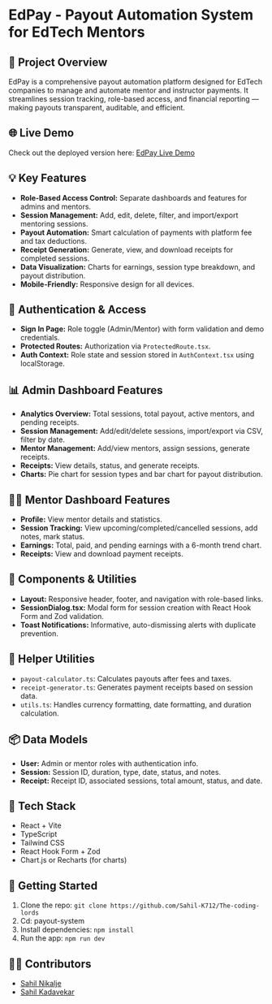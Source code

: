<h1>EdPay - Payout Automation System for EdTech Mentors</h1>

<h2>🚀 Project Overview</h2>
<p>
EdPay is a comprehensive payout automation platform designed for EdTech companies to manage and automate mentor and instructor payments. It streamlines session tracking, role-based access, and financial reporting — making payouts transparent, auditable, and efficient.
</p>

<h2>🌐 Live Demo</h2>
<p>
  Check out the deployed version here: 
  <a href="https://edpay.netlify.app/" target="_blank" rel="noopener noreferrer">
    EdPay Live Demo
  </a>
</p>

<h2>💡 Key Features</h2>

<ul>
  <li><strong>Role-Based Access Control:</strong> Separate dashboards and features for admins and mentors.</li>
  <li><strong>Session Management:</strong> Add, edit, delete, filter, and import/export mentoring sessions.</li>
  <li><strong>Payout Automation:</strong> Smart calculation of payments with platform fee and tax deductions.</li>
  <li><strong>Receipt Generation:</strong> Generate, view, and download receipts for completed sessions.</li>
  <li><strong>Data Visualization:</strong> Charts for earnings, session type breakdown, and payout distribution.</li>
  <li><strong>Mobile-Friendly:</strong> Responsive design for all devices.</li>
</ul>

<h2>🔐 Authentication & Access</h2>

<ul>
  <li><strong>Sign In Page:</strong> Role toggle (Admin/Mentor) with form validation and demo credentials.</li>
  <li><strong>Protected Routes:</strong> Authorization via <code>ProtectedRoute.tsx</code>.</li>
  <li><strong>Auth Context:</strong> Role state and session stored in <code>AuthContext.tsx</code> using localStorage.</li>
</ul>

<h2>📊 Admin Dashboard Features</h2>

<ul>
  <li><strong>Analytics Overview:</strong> Total sessions, total payout, active mentors, and pending receipts.</li>
  <li><strong>Session Management:</strong> Add/edit/delete sessions, import/export via CSV, filter by date.</li>
  <li><strong>Mentor Management:</strong> Add/view mentors, assign sessions, generate receipts.</li>
  <li><strong>Receipts:</strong> View details, status, and generate receipts.</li>
  <li><strong>Charts:</strong> Pie chart for session types and bar chart for payout distribution.</li>
</ul>

<h2>👨‍🏫 Mentor Dashboard Features</h2>

<ul>
  <li><strong>Profile:</strong> View mentor details and statistics.</li>
  <li><strong>Session Tracking:</strong> View upcoming/completed/cancelled sessions, add notes, mark status.</li>
  <li><strong>Earnings:</strong> Total, paid, and pending earnings with a 6-month trend chart.</li>
  <li><strong>Receipts:</strong> View and download payment receipts.</li>
</ul>

<h2>📁 Components & Utilities</h2>

<ul>
  <li><strong>Layout:</strong> Responsive header, footer, and navigation with role-based links.</li>
  <li><strong>SessionDialog.tsx:</strong> Modal form for session creation with React Hook Form and Zod validation.</li>
  <li><strong>Toast Notifications:</strong> Informative, auto-dismissing alerts with duplicate prevention.</li>
</ul>

<h2>🧮 Helper Utilities</h2>

<ul>
  <li><code>payout-calculator.ts</code>: Calculates payouts after fees and taxes.</li>
  <li><code>receipt-generator.ts</code>: Generates payment receipts based on session data.</li>
  <li><code>utils.ts</code>: Handles currency formatting, date formatting, and duration calculation.</li>
</ul>

<h2>📦 Data Models</h2>

<ul>
  <li><strong>User:</strong> Admin or mentor roles with authentication info.</li>
  <li><strong>Session:</strong> Session ID, duration, type, date, status, and notes.</li>
  <li><strong>Receipt:</strong> Receipt ID, associated sessions, total amount, status, and date.</li>
</ul>

<h2>🎯 Tech Stack</h2>

<ul>
  <li>React + Vite</li>
  <li>TypeScript</li>
  <li>Tailwind CSS</li>
  <li>React Hook Form + Zod</li>
  <li>Chart.js or Recharts (for charts)</li>
</ul>

<h2>📌 Getting Started</h2>

<ol>
  <li>Clone the repo: <code>git clone https://github.com/Sahil-K712/The-coding-lords</code></li>
  <li>Cd: payout-system</li>
  <li>Install dependencies: <code>npm install</code></li>
  <li>Run the app: <code>npm run dev</code></li>
</ol>

<h2>👨‍💻 Contributors</h2>
<ul>
  <li>
    <a href="https://github.com/sahilnikalje" target="_blank" rel="noopener noreferrer">
      Sahil Nikalje
    </a>
  </li>
  <li>
    <a href="https://github.com/Sahil-K712" target="_blank" rel="noopener noreferrer">
      Sahil Kadavekar
    </a>
  </li>

</ul>
